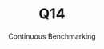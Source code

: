 ---
layout: docu
title: Q14
subtitle: Continuous Benchmarking
selected: TPC-H
expanded: Benchmarking
benchmark: /individual_results/Q14.html
---